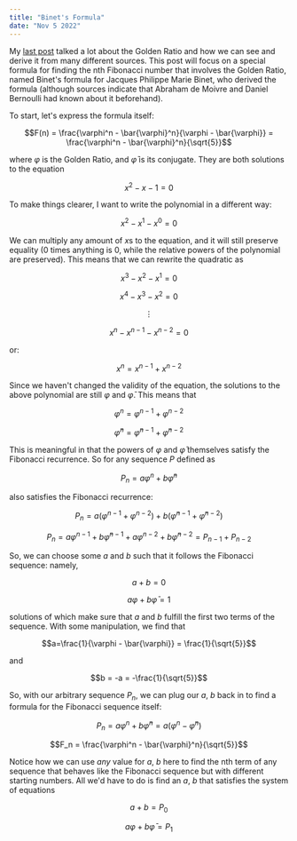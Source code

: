 ```yaml
---
title: "Binet's Formula"
date: "Nov 5 2022" 
---
```


My [last post](https://chun.cat/blog/metallic-ratios) talked a lot about the Golden Ratio and how we can see and derive it from many different sources. This post will focus on a special formula for finding the nth Fibonacci number that involves the Golden Ratio, named Binet's formula for Jacques Philippe Marie Binet, who derived the formula (although sources indicate that Abraham de Moivre and Daniel Bernoulli had known about it beforehand).

To start, let's express the formula itself: 

$$F(n) = \frac{\varphi^n - \bar{\varphi}^n}{\varphi - \bar{\varphi}} = \frac{\varphi^n - \bar{\varphi}^n}{\sqrt{5}}$$

where $\varphi$ is the Golden Ratio, and $\bar{\varphi}$ is its conjugate. They are both solutions to the equation 

$$x^2 - x - 1 = 0$$

To make things clearer, I want to write the polynomial in a different way: 

$$x^2 - x^1 - x^0 = 0$$

We can multiply any amount of $x$s to the equation, and it will still preserve equality (0 times anything is 0, while the relative powers of the polynomial are preserved). 
This means that we can rewrite the quadratic as 

$$x^3 - x^2 - x^1 = 0$$

$$x^4 - x^3 - x^2 = 0$$

$$\vdots$$

$$x^n - x^{n - 1} - x^{n - 2} = 0$$

or: 

$$x^n = x^{n - 1} + x^{n - 2}$$

Since we haven't changed the validity of the equation, the solutions to the above polynomial are still $\varphi$ and $\bar{\varphi}$. This means that 


$$\varphi^n = \varphi^{n-1} + \varphi^{n-2}$$

$$\bar{\varphi}^n = \bar{\varphi}^{n-1} + \bar{\varphi}^{n-2}$$

This is meaningful in that the powers of $\varphi$ and $\bar{\varphi}$ themselves satisfy the Fibonacci recurrence. 
So for any sequence $P$ defined as 

$$P_n = a\varphi^n + b\bar{\varphi}^n$$

also satisfies the Fibonacci recurrence: 

$$P_n = a(\varphi^{n-1} + \varphi^{n-2}) + b(\bar{\varphi}^{n-1} + \bar{\varphi}^{n-2})$$

$$P_n = a\varphi^{n-1} + b\bar{\varphi}^{n-1} + a\varphi^{n-2} + b\bar{\varphi}^{n-2} = P_{n-1} + P_{n-2}$$

So, we can choose some $a$ and $b$ such that it follows the Fibonacci sequence: namely, 

$$a + b = 0$$

$$a\varphi + b\bar{\varphi} = 1$$

solutions of which make sure that $a$ and $b$ fulfill the first two terms of the sequence. 
With some manipulation, we find that 

$$a=\frac{1}{\varphi - \bar{\varphi}} = \frac{1}{\sqrt{5}}$$

and 

$$b = -a = -\frac{1}{\sqrt{5}}$$

So, with our arbitrary sequence $P_n$, we can plug our $a,\ b$ back in to find a formula for the Fibonacci sequence itself:

$$P_n = a\varphi^n + b\bar{\varphi}^n = a(\varphi^n - \bar{\varphi}^n)$$

$$F_n = \frac{\varphi^n - \bar{\varphi}^n}{\sqrt{5}}$$

Notice how we can use *any* value for $a,\ b$ here to find the nth term of any sequence that behaves like the Fibonacci sequence but with different starting numbers. All we'd have to do is find an $a,\ b$ that satisfies the system of equations 

$$a + b = P_0$$

$$a\varphi + b\bar{\varphi} = P_1$$
